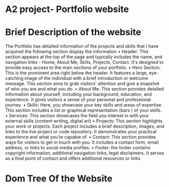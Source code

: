 # A2 project- Portfolio website

# Brief Description of the website

The Portfolio has detailed information of the projects and skills that I have acquired the following section
display the information
• Header: This section appears at the top of the page and typically includes the name, and navigation links -
Home, About Me, Skills, Projects, Contact. It's designed to provide easy access to the main sections of your
portfolio.
• Hero Section: This is the prominent area right below the header. It features a large, eye-catching image of
the individual with a brief introduction or welcome message. This section aims to grab visitors' attention
and give a snapshot of who you are and what you do.
• About Me: This section provides detailed information about yourself, including your background,
education, and experience. It gives visitors a sense of your personal and professional journey.
• Skills: Here, you showcase your key skills and areas of expertise. This section includes a list or graphical
representation (bars ) of your skills.
• Services: This section showcases the field you interest in with your external skills (content writing, digital
art)
• Projects: This section highlights your work or projects. Each project includes a brief description, images,
and links to the live project or code repository. It demonstrates your practical experience and what you’re
capable of.
• Contact: This section provides ways for visitors to get in touch with you. It includes a contact form, email
address, or links to social media profiles.
• Footer: the footer contains copyright information, additional navigation links, legal disclaimers. It serves
as a final point of contact and offers additional resources or links


# Dom Tree Of the Website